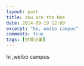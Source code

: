 ```yaml
---
layout: post
title: You are the One
date: 2014-09-19 12:09
excerpt: "he, weibo campus"
comments: true
tags: [结绳记事]
---
```

hi ,weibo campus
